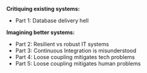 **Critiquing existing systems:**
- Part 1: Database delivery hell

**Imagining better systems:**
- Part 2: Resilient vs robust IT systems
- Part 3: Continuous Integration is misunderstood 
- Part 4: Loose coupling mitigates tech problems 
- Part 5: Loose coupling mitigates human problems 

